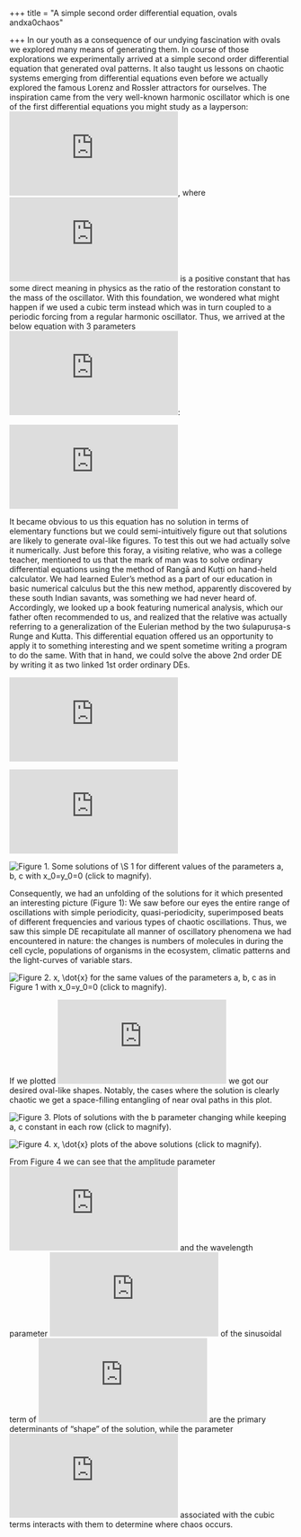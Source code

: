 +++
title = "A simple second order differential equation, ovals andxa0chaos"

+++
In our youth as a consequence of our undying fascination with ovals we
explored many means of generating them. In course of those explorations
we experimentally arrived at a simple second order differential equation
that generated oval patterns. It also taught us lessons on chaotic
systems emerging from differential equations even before we actually
explored the famous Lorenz and Rossler attractors for ourselves. The
inspiration came from the very well-known harmonic oscillator which is
one of the first differential equations you might study as a layperson:
![\\tfrac{d^2x}{dt^2}=-ax](https://s0.wp.com/latex.php?latex=%5Ctfrac%7Bd%5E2x%7D%7Bdt%5E2%7D%3D-ax&bg=ffffff&fg=333333&s=0
"\\tfrac{d^2x}{dt^2}=-ax"), where
![a](https://s0.wp.com/latex.php?latex=a&bg=ffffff&fg=333333&s=0 "a") is
a positive constant that has some direct meaning in physics as the ratio
of the restoration constant to the mass of the oscillator. With this
foundation, we wondered what might happen if we used a cubic term
instead which was in turn coupled to a periodic forcing from a regular
harmonic oscillator. Thus, we arrived at the below equation with 3
parameters ![a, b,
c](https://s0.wp.com/latex.php?latex=a%2C+b%2C+c&bg=ffffff&fg=333333&s=0
"a, b, c"):

![\\dfrac{d^2x}{dt^2}=-abx^3+a\\cos\\left(\\dfrac{2\\pi t}{c}\\right)
\\; \\; \\; \\S
1](https://s0.wp.com/latex.php?latex=%5Cdfrac%7Bd%5E2x%7D%7Bdt%5E2%7D%3D-abx%5E3%2Ba%5Ccos%5Cleft%28%5Cdfrac%7B2%5Cpi+t%7D%7Bc%7D%5Cright%29+%5C%3B+%5C%3B+%5C%3B+%5CS+1&bg=ffffff&fg=333333&s=0
"\\dfrac{d^2x}{dt^2}=-abx^3+a\\cos\\left(\\dfrac{2\\pi t}{c}\\right) \\; \\; \\; \\S 1")

It became obvious to us this equation has no solution in terms of
elementary functions but we could semi-intuitively figure out that
solutions are likely to generate oval-like figures. To test this out we
had actually solve it numerically. Just before this foray, a visiting
relative, who was a college teacher, mentioned to us that the mark of
man was to solve ordinary differential equations using the method of
Rangā and Kuṭṭi on hand-held calculator. We had learned Euler’s method
as a part of our education in basic numerical calculus but the this new
method, apparently discovered by these south Indian savants, was
something we had never heard of. Accordingly, we looked up a book
featuring numerical analysis, which our father often recommended to us,
and realized that the relative was actually referring to a
generalization of the Eulerian method by the two śulapuruṣa-s Runge and
Kutta. This differential equation offered us an opportunity to apply it
to something interesting and we spent sometime writing a program to do
the same. With that in hand, we could solve the above 2nd order DE by
writing it as two linked 1st order ordinary DEs.

![\\dfrac{dx}{dt}=ay](https://s0.wp.com/latex.php?latex=%5Cdfrac%7Bdx%7D%7Bdt%7D%3Day&bg=ffffff&fg=333333&s=0
"\\dfrac{dx}{dt}=ay")

![\\dfrac{dy}{dt}=-bx^3+\\cos\\left(\\dfrac{2\\pi
t}{c}\\right)](https://s0.wp.com/latex.php?latex=%5Cdfrac%7Bdy%7D%7Bdt%7D%3D-bx%5E3%2B%5Ccos%5Cleft%28%5Cdfrac%7B2%5Cpi+t%7D%7Bc%7D%5Cright%29&bg=ffffff&fg=333333&s=0
"\\dfrac{dy}{dt}=-bx^3+\\cos\\left(\\dfrac{2\\pi t}{c}\\right)")

![Figure 1. Some solutions of ![\\S
1](https://s0.wp.com/latex.php?latex=%5CS+1&bg=ffffff&fg=333333&s=0
"\\S 1") for different values of the parameters ![a, b,
c](https://s0.wp.com/latex.php?latex=a%2C+b%2C+c&bg=ffffff&fg=333333&s=0
"a, b, c") with
![x\_0=y\_0=0](https://s0.wp.com/latex.php?latex=x_0%3Dy_0%3D0&bg=ffffff&fg=333333&s=0
"x_0=y_0=0") (click to
magnify).](https://manasataramgini.files.wordpress.com/2020/06/cubtrigx2.png?w=1024)

Consequently, we had an unfolding of the solutions for it which
presented an interesting picture (Figure 1): We saw before our eyes the
entire range of oscillations with simple periodicity, quasi-periodicity,
superimposed beats of different frequencies and various types of chaotic
oscillations. Thus, we saw this simple DE recapitulate all manner of
oscillatory phenomena we had encountered in nature: the changes is
numbers of molecules in during the cell cycle, populations of organisms
in the ecosystem, climatic patterns and the light-curves of variable
stars.

![Figure 2. ![x,
\\dot{x}](https://s0.wp.com/latex.php?latex=x%2C+%5Cdot%7Bx%7D&bg=ffffff&fg=333333&s=0
"x, \\dot{x}") for the same values of the parameters ![a, b,
c](https://s0.wp.com/latex.php?latex=a%2C+b%2C+c&bg=ffffff&fg=333333&s=0
"a, b, c") as in Figure 1 with
![x\_0=y\_0=0](https://s0.wp.com/latex.php?latex=x_0%3Dy_0%3D0&bg=ffffff&fg=333333&s=0
"x_0=y_0=0") (click to
magnify).](https://manasataramgini.files.wordpress.com/2020/06/cubtrig2.png?w=1024)

If we plotted ![x,
\\dot{x}](https://s0.wp.com/latex.php?latex=x%2C+%5Cdot%7Bx%7D&bg=ffffff&fg=333333&s=0
"x, \\dot{x}") we got our desired oval-like shapes. Notably, the cases
where the solution is clearly chaotic we get a space-filling entangling
of near oval paths in this plot.

![Figure 3. Plots of solutions with the
![b](https://s0.wp.com/latex.php?latex=b&bg=ffffff&fg=333333&s=0 "b")
parameter changing while keeping ![a,
c](https://s0.wp.com/latex.php?latex=a%2C+c&bg=ffffff&fg=333333&s=0
"a, c") constant in each row (click to
magnify).](https://manasataramgini.files.wordpress.com/2020/06/cubtrigx5.png?w=1024)

![Figure 4. ![x,
\\dot{x}](https://s0.wp.com/latex.php?latex=x%2C+%5Cdot%7Bx%7D&bg=ffffff&fg=333333&s=0
"x, \\dot{x}") plots of the above solutions (click to
magnify).](https://manasataramgini.files.wordpress.com/2020/06/cubtrig5.png?w=1024)

From Figure 4 we can see that the amplitude parameter
![a](https://s0.wp.com/latex.php?latex=a&bg=ffffff&fg=333333&s=0 "a")
and the wavelength parameter
![c](https://s0.wp.com/latex.php?latex=c&bg=ffffff&fg=333333&s=0 "c") of
the sinusoidal term of ![\\S
1](https://s0.wp.com/latex.php?latex=%5CS+1&bg=ffffff&fg=333333&s=0
"\\S 1") are the primary determinants of “shape” of the solution, while
the parameter
![b](https://s0.wp.com/latex.php?latex=b&bg=ffffff&fg=333333&s=0 "b")
associated with the cubic terms interacts with them to determine where
chaos occurs.
